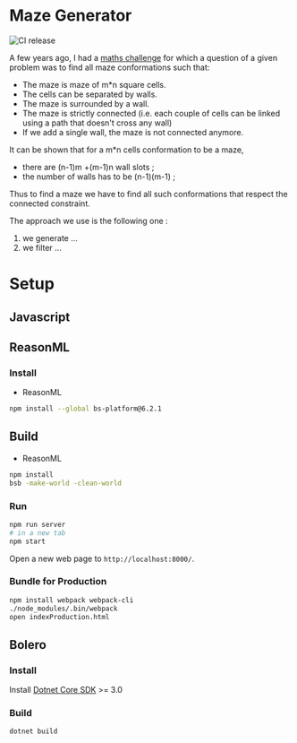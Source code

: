 # Maze Generator

![CI release][release-action-image]

A few years ago, I had a [maths challenge](https://tfjm.org) for which a question of a given problem was to find all maze conformations such that:
* The maze is maze of m*n square cells.
* The cells can be separated by walls.
* The maze is surrounded by a wall.
* The maze is strictly connected (i.e. each couple of cells can be linked using a path that doesn't cross any wall)
* If we add a single wall, the maze is not connected anymore.

It can be shown that for a m*n cells conformation to be a maze, 

* there are (n-1)m +(m-1)n wall slots ;
* the number of walls has to be (n-1)(m-1) ;

Thus to find a maze we have to find all such conformations that respect the connected constraint.

The approach we use is the following one :

1. we generate ...
2. we filter ...

# Setup

## Javascript

## ReasonML

### Install

* ReasonML

```sh
npm install --global bs-platform@6.2.1
```

## Build

* ReasonML

```sh
npm install
bsb -make-world -clean-world
```

### Run

```sh
npm run server
# in a new tab
npm start
```

Open a new web page to `http://localhost:8000/`.


### Bundle for Production

```sh
npm install webpack webpack-cli
./node_modules/.bin/webpack
open indexProduction.html
```
## Bolero

### Install

Install [Dotnet Core SDK][dotnetcore-url] >= 3.0

[release-action-image]: https://github.com/intv0id/MazeGen/workflows/github%20pages/badge.svg
[dotnetcore-url]: https://dotnet.microsoft.com/download/dotnet-core

### Build

```sh
dotnet build
```